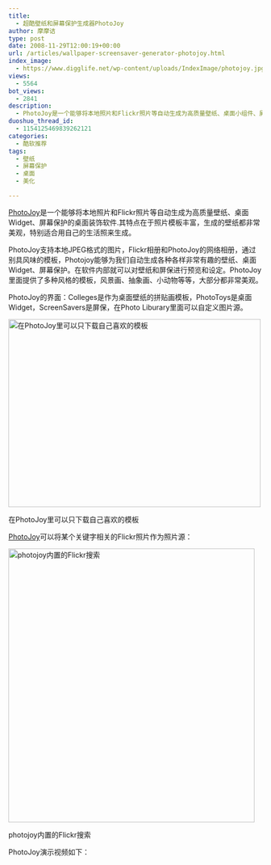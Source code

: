 ```yaml
---
title:
  - 超酷壁纸和屏幕保护生成器PhotoJoy
author: 摩摩诘
type: post
date: 2008-11-29T12:00:19+00:00
url: /articles/wallpaper-screensaver-generator-photojoy.html
index_image:
  - https://www.digglife.net/wp-content/uploads/IndexImage/photojoy.jpg
views:
  - 5564
bot_views:
  - 2841
description:
  - PhotoJoy是一个能够将本地照片和Flickr照片等自动生成为高质量壁纸、桌面小组件、屏幕保护的桌面装饰软件.其特点在于模板丰富，生成的壁纸都非常美观，特别适合用自己的生活照来生成。
duoshuo_thread_id:
  - 1154125469839262121
categories:
  - 酷软推荐
tags:
  - 壁纸
  - 屏幕保护
  - 桌面
  - 美化

---
```

<a title="Photojoy" href="http://www.photojoy.com/" target="_blank">PhotoJoy</a>是一个能够将本地照片和Flickr照片等自动生成为高质量壁纸、桌面Widget、屏幕保护的桌面装饰软件.其特点在于照片模板丰富，生成的壁纸都非常美观，特别适合用自己的生活照来生成。

PhotoJoy支持本地JPEG格式的图片，Flickr相册和PhotoJoy的网络相册，通过别具风味的模板，Photojoy能够为我们自动生成各种各样非常有趣的壁纸、桌面Widget、屏幕保护。在软件内部就可以对壁纸和屏保进行预览和设定。PhotoJoy里面提供了多种风格的模板，风景画、抽象画、小动物等等，大部分都非常美观。

<!--more-->

PhotoJoy的界面：Colleges是作为桌面壁纸的拼贴画模板，PhotoToys是桌面Widget，ScreenSavers是屏保，在Photo Liburary里面可以自定义图片源。

<div id="attachment_2802" style="width: 510px" class="wp-caption aligncenter">
  <img class="size-full wp-image-2802" title="photojoy的界面" src="http://digglife.qiniudn.com/wp-content/uploads/2008/11/photojoy-interface.jpg" alt="在PhotoJoy里可以只下载自己喜欢的模板" width="500" height="372" />
  
  <p class="wp-caption-text">
    在PhotoJoy里可以只下载自己喜欢的模板
  </p>
</div>

[PhotoJoy][1]可以将某个关键字相关的Flickr照片作为照片源：

<div id="attachment_2799" style="width: 498px" class="wp-caption aligncenter">
  <img class="size-full wp-image-2799" title="photojoy的flickr搜索" src="http://digglife.qiniudn.com/wp-content/uploads/2008/11/photojoy-flickr.jpg" alt="photojoy内置的Flickr搜索" width="488" height="542" />
  
  <p class="wp-caption-text">
    photojoy内置的Flickr搜索
  </p>
</div>

PhotoJoy演示视频如下：

 [1]: https://www.digglife.net/articles/wallpaper-screensaver-generator-photojoy.html "超酷壁纸和屏幕保护生成器PhotoJoy"